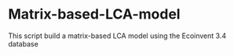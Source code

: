 # Matrix-based-LCA-model
This script build a matrix-based LCA model using the Ecoinvent 3.4 database

